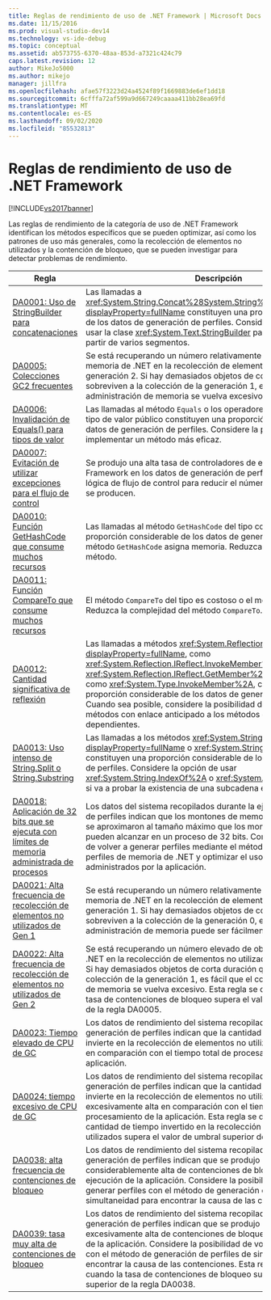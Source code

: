 ```yaml
---
title: Reglas de rendimiento de uso de .NET Framework | Microsoft Docs
ms.date: 11/15/2016
ms.prod: visual-studio-dev14
ms.technology: vs-ide-debug
ms.topic: conceptual
ms.assetid: ab573755-6370-48aa-853d-a7321c424c79
caps.latest.revision: 12
author: MikeJo5000
ms.author: mikejo
manager: jillfra
ms.openlocfilehash: afae57f3223d24a4524f89f1669883de6ef1dd18
ms.sourcegitcommit: 6cfffa72af599a9d667249caaaa411bb28ea69fd
ms.translationtype: MT
ms.contentlocale: es-ES
ms.lasthandoff: 09/02/2020
ms.locfileid: "85532813"
---
```

# <a name="net-framework-usage-performance-rules"></a>Reglas de rendimiento de uso de .NET Framework
[!INCLUDE[vs2017banner](../includes/vs2017banner.md)]

Las reglas de rendimiento de la categoría de uso de .NET Framework identifican los métodos específicos que se pueden optimizar, así como los patrones de uso más generales, como la recolección de elementos no utilizados y la contención de bloqueo, que se pueden investigar para detectar problemas de rendimiento.  
  
|Regla|Descripción|  
|-|-|  
|[DA0001: Uso de StringBuilder para concatenaciones](../profiling/da0001-use-stringbuilder-for-concatenations.md)|Las llamadas a <xref:System.String.Concat%28System.String%2CSystem.String%29?displayProperty=fullName> constituyen una proporción considerable de los datos de generación de perfiles. Considere la posibilidad de usar la clase <xref:System.Text.StringBuilder> para construir cadenas a partir de varios segmentos.|  
|[DA0005: Colecciones GC2 frecuentes](../profiling/da0005-frequent-gc2-collections.md)|Se está recuperando un número relativamente elevado de objetos de memoria de .NET en la recolección de elementos no utilizados de la generación 2. Si hay demasiados objetos de corta duración que sobreviven a la colección de la generación 1, es fácil que el coste de administración de memoria se vuelva excesivo.|  
|[DA0006: Invalidación de Equals() para tipos de valor](../profiling/da0006-override-equals-parens-for-value-types.md)|Las llamadas al método `Equals` o los operadores de igualdad de un tipo de valor público constituyen una proporción considerable de los datos de generación de perfiles. Considere la posibilidad de implementar un método más eficaz.|  
|[DA0007: Evitación de utilizar excepciones para el flujo de control](../profiling/da0007-avoid-using-exceptions-for-control-flow.md)|Se produjo una alta tasa de controladores de excepciones de .NET Framework en los datos de generación de perfiles. Puede utilizar otra lógica de flujo de control para reducir el número de excepciones que se producen.|  
|[DA0010: Función GetHashCode que consume muchos recursos](../profiling/da0010-expensive-gethashcode.md)|Las llamadas al método `GetHashCode` del tipo constituyen una proporción considerable de los datos de generación de perfiles o el método `GetHashCode` asigna memoria. Reduzca la complejidad del método.|  
|[DA0011: Función CompareTo que consume muchos recursos](../profiling/da0011-expensive-compareto.md)|El método `CompareTo` del tipo es costoso o el método asigna memoria. Reduzca la complejidad del método `CompareTo`.|  
|[DA0012: Cantidad significativa de reflexión](../profiling/da0012-significant-amount-of-reflection.md)|Las llamadas a métodos <xref:System.Reflection?displayProperty=fullName>, como <xref:System.Reflection.IReflect.InvokeMember%2A> y <xref:System.Reflection.IReflect.GetMember%2A>, o a métodos Type, como <xref:System.Type.InvokeMember%2A>, constituyen una proporción considerable de los datos de generación de perfiles. Cuando sea posible, considere la posibilidad de reemplazar estos métodos con enlace anticipado a los métodos de ensamblados dependientes.|  
|[DA0013: Uso intenso de String.Split o String.Substring](../profiling/da0013-high-usage-of-string-split-or-string-substring.md)|Las llamadas a los métodos <xref:System.String.Split%2A?displayProperty=fullName> o <xref:System.String.Substring%2A> constituyen una proporción considerable de los datos de generación de perfiles. Considere la opción de usar <xref:System.String.IndexOf%2A> o <xref:System.String.IndexOfAny%2A> si va a probar la existencia de una subcadena en una cadena.|  
|[DA0018: Aplicación de 32 bits que se ejecuta con límites de memoria administrada de procesos](../profiling/da0018-32-bit-application-running-at-process-managed-memory-limits.md)|Los datos del sistema recopilados durante la ejecución de generación de perfiles indican que los montones de memoria de .NET Framework se aproximaron al tamaño máximo que los montones administrados pueden alcanzar en un proceso de 32 bits. Considere la posibilidad de volver a generar perfiles mediante el método de generación de perfiles de memoria de .NET y optimizar el uso de recursos administrados por la aplicación.|  
|[DA0021: Alta frecuencia de recolección de elementos no utilizados de Gen 1](../profiling/da0021-high-rate-of-gen-1-garbage-collections.md)|Se está recuperando un número relativamente elevado de objetos de memoria de .NET en la recolección de elementos no utilizados de la generación 1. Si hay demasiados objetos de corta duración que sobreviven a la colección de la generación 0, el coste de administración de memoria puede ser fácilmente excesivo.|  
|[DA0022: Alta frecuencia de recolección de elementos no utilizados de Gen 2](../profiling/da0022-high-rate-of-gen-2-garbage-collections.md)|Se está recuperando un número elevado de objetos de memoria de .NET en la recolección de elementos no utilizados de la generación 2. Si hay demasiados objetos de corta duración que sobreviven a la colección de la generación 1, es fácil que el coste de administración de memoria se vuelva excesivo. Esta regla se desencadena cuando la tasa de contenciones de bloqueo supera el valor de umbral superior de la regla DA0005.|  
|[DA0023: Tiempo elevado de CPU de GC](../profiling/da0023-high-gc-cpu-time.md)|Los datos de rendimiento del sistema recopilados durante la generación de perfiles indican que la cantidad de tiempo que se invierte en la recolección de elementos no utilizados es considerable en comparación con el tiempo total de procesamiento de la aplicación.|  
|[DA0024: tiempo excesivo de CPU de GC](../profiling/da0024-excessive-gc-cpu-time.md)|Los datos de rendimiento del sistema recopilados durante la generación de perfiles indican que la cantidad de tiempo que se invierte en la recolección de elementos no utilizados es excesivamente alta en comparación con el tiempo total de procesamiento de la aplicación. Esta regla se desencadena cuando la cantidad de tiempo invertido en la recolección de elementos no utilizados supera el valor de umbral superior de la regla DA0023.|  
|[DA0038: alta frecuencia de contenciones de bloqueo](../profiling/da0038-high-rate-of-lock-contentions.md)|Los datos de rendimiento del sistema recopilados con los datos de generación de perfiles indican que se produjo una tasa considerablemente alta de contenciones de bloqueo durante la ejecución de la aplicación. Considere la posibilidad de volver a generar perfiles con el método de generación de perfiles de simultaneidad para encontrar la causa de las contenciones.|  
|[DA0039: tasa muy alta de contenciones de bloqueo](../profiling/da0039-very-high-rate-of-lock-contentions.md)|Los datos de rendimiento del sistema recopilados con los datos de generación de perfiles indican que se produjo una tasa excesivamente alta de contenciones de bloqueo durante la ejecución de la aplicación. Considere la posibilidad de volver a generar perfiles con el método de generación de perfiles de simultaneidad para encontrar la causa de las contenciones. Esta regla se desencadena cuando la tasa de contenciones de bloqueo supera el valor de umbral superior de la regla DA0038.|
